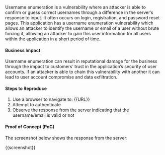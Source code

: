 Username enumeration is a vulnerability where an attacker is able to confirm or guess correct usernames through a difference in the server’s response to input. It often occurs on login, registration, and password reset pages. This application has a username enumeration vulnerability which allows an attacker to identify the username or email of a user without brute forcing it, allowing an attacker to gain this user information for all users within the application in a short period of time.

#### Business Impact

Username enumeration can result in reputational damage for the business through the impact to customers’ trust in the application’s security of user accounts. If an attacker is able to chain this vulnerability with another it can lead to user account compromise and data exfiltration.

#### Steps to Reproduce

1. Use a browser to navigate to: {{URL}}
1. Attempt to authenticate
1. Observe the response from the server indicating that the username/email is valid or not

#### Proof of Concept (PoC)

The screenshot below shows the response from the server:

{{screenshot}}
